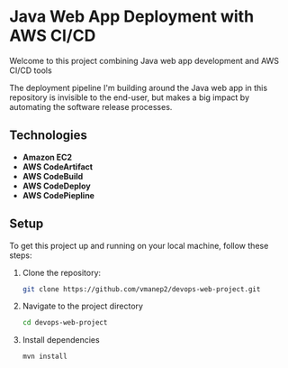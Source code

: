 # Java Web App Deployment with AWS CI/CD
Welcome to this project combining Java web app development and AWS CI/CD tools

The deployment pipeline I'm building around the Java web app in this repository is invisible to the end-user, but makes a big impact by automating the software release processes.

## Technologies

 - **Amazon EC2**
 - **AWS CodeArtifact**
 - **AWS CodeBuild**
 - **AWS CodeDeploy**
 - **AWS CodePiepline**


## Setup
To get this project up and running on your local machine, follow these steps:

1. Clone the repository:
    ```bash
    git clone https://github.com/vmanep2/devops-web-project.git
    ```
2. Navigate to the project directory
    ```bash
    cd devops-web-project
    ```
3. Install dependencies
    ```bash
    mvn install
    ```